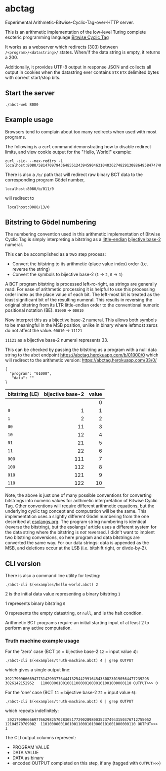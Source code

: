 # abctag
Experimental Arithmetic-Bitwise-Cyclic-Tag-over-HTTP server.

This is an arithmetic implementation of the low-level Turing complete esoteric programming language [Bitwise Cyclic Tag](https://esolangs.org/wiki/Bitwise_Cyclic_Tag)

It works as a webserver which redirects (303) between `/<program>/<datastring>/` states. When/if the data string is empty, it returns a 200.

Additionally, it provides UTF-8 output in response JSON and collects all output in cookies when the datastring ever contains `STX` `ETX` delimited bytes with correct start/stop bits.

## Start the server

    ./abct-web 8080

## Example usage

Browsers tend to complain about too many redirects when used with most programs.

The following is a `curl` command demonstrating how to disable redirect limits, and view cookie output for the "Hello, World!" example:

    curl -sLc- --max-redirs -1 localhost:8080/5814709794364855124394590463104036274829130886495847474077938692059840777884347510099960415045708498000107405098735286987994946170377558/2

There is also a `/b/` path that will redirect raw binary BCT data to the corresponding program Gödel number, 

    localhost:8080/b/011/0

will redirect to

     localhost:8080/13/0

## Bitstring to Gödel numbering

The numbering convention used in this arithmetic implementation of Bitwise Cyclic Tag is simply interpreting a bitstring as a [little-endian](https://en.wikipedia.org/wiki/Endianness) [bijective base-2](https://en.wikipedia.org/wiki/Bijective_numeration) numeral.

This can be accomplished as a two step process:

* Convert the bitstring to its arithmetic (place value index) order (i.e. reverse the string)
* Convert the symbols to bijective base-2 (`1` → `2`, `0` → `1`)

A BCT program bitstring is processed left-ro-right, as strings are generally read. For ease of arithmetic processing it is helpful to use this processing order index as the place value of each bit.
The left-most bit is treated as the least significant bit of the resulting numeral. This results in reversing the original bitstring from its LTR little-endian order to the conventional numeric positional notation (BE).
`01000` → `00010`

Now interpret this as a bijective base-2 numeral. This allows both symbols to be meaningful in the MSB position, unlike in binary where leftmost zeros do not affect the value.
`00010` → `11121`

`11121` as a bijective base-2 numeral represents 33.

This can be checked by passing the bitstring as a program with a null data string to the abct endpoint
https://abctag.herokuapp.com/b/01000/0 which will redirect to the arithmetic version: https://abctag.herokuapp.com/33/0/

```
{
  "program": "01000",
   "data": ""
}
```

| bitstring (LE) | bijective base-2 | value |
|:---------------|-----------------:|------:|
|           |                  | 0 |
| `0`       |  1               | 1 |
| `1`       |  2               | 2 |
| `00`      | 11               | 3 |
| `10`      | 12               | 4 |
| `01`      | 21               | 5 |
| `11`      | 22               | 6 |
| `000`     | 111              | 7 |
| `100`     | 112              | 8 |
| `010`     | 121              | 9 |
| `110`     | 122              | 10|


Note, the above is just one of many possible conventions for converting bitstrings into numeric values for arithmetic interpretation of Bitwise Cyclic Tag.
Other conventions will require different arithmetic equations, but the underlying cyclic tag concept and computation will be the same. This implementation uses a slightly different Gödel numbering from the one described at [esolangs.org](https://esolangs.org/wiki/Bitwise_Cyclic_Tag#Arithmetic_interpretation_of_BCT).
The program string numbering is identical (reverse the bitstring), but the esolangs' article uses a different system for the data string where the bitstring is *not* reversed. I didn't want to implent two bitstring conversions, so here program and data bitstrings are converted the same way.
For our data strings: data is appended as the MSB, and deletions occur at the LSB (i.e. bitshift right, or divde-by-2).

## CLI version

There is also a command line utility for testing:

    ./abct-cli $(<examples/hello-world.abct) 2
    
2 is the initial data value representing a binary bitstring `1`

1 represents binary bitstring `0`

0 represents the empty datastring, or `null`, and is the halt condtion.

Arithmetic BCT programs require an initial starting input of at least 2 to perform any active computation.

### Truth machine example usage

For the 'zero' case (BCT `10` = bijective base-2 `12` = input value `4`):

    ./abct-cli $(<examples/truth-machine.abct) 4 | grep OUTPUT

which gives a single output line:

    39217909666694773142903776444132544299164543308230190564477239295	3026142152962	11000000100100110000010000101001000000110 OUTPUT>>> 0

For the 'one' case (BCT `11` = bijective base-2 `22` = input value `6`):

    ./abct-cli $(<examples/truth-machine.abct) 6 | grep OUTPUT
 
 which repeats indefinitely:
 
     39217909666697766298257028305177290289800352374943150376712755052	12104570709002	1101000000100100110001010000101001000000110 OUTPUT>>> 1
 
 The CLI output columns represent:
 * PROGRAM VALUE
 * DATA VALUE
 * DATA as binary
 * encoded OUTPUT completed on this step, if any (tagged with `OUTPUT>>>`) 
